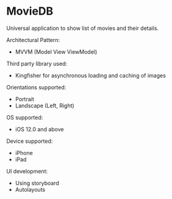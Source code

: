 # MovieDB
Universal application to show list of movies and their details.

Architectural Pattern:
- MVVM (Model View ViewModel)

Third party library used:
- Kingfisher for asynchronous loading and caching of images

Orientations supported:
- Portrait
- Landscape (Left, Right)

OS supported:
- iOS 12.0 and above

Device supported:
- iPhone
- iPad

UI development:
- Using storyboard
- Autolayouts

